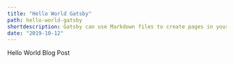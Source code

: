 ```yaml
---
title: "Hello World Gatsby"
path: hello-world-gatsby
shortdescription: Gatsby can use Markdown files to create pages in your site. You add plugins to read and understand folders with Markdown files and from them create pages automatically.
date: "2019-10-12"
---
```


Hello World Blog Post
 